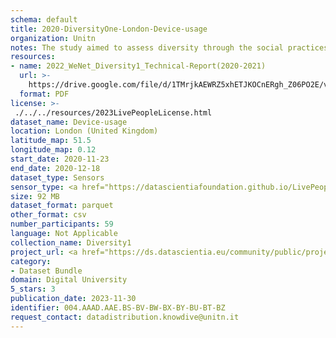 ```yaml
---
schema: default
title: 2020-DiversityOne-London-Device-usage
organization: Unitn
notes: The study aimed to assess diversity through the social practices and daily behaviors of university students from eight different countries. The research was carried out in two phases. Initially, a large sample of students from Denmark, Italy, Mongolia, Paraguay, the United Kingdom, China, Mexico, and India, completed a survey on their social practices, as well as their socio-demographic, cultural, and psychological elements. In the second phase, a sub-sample of the respondents engaged in a four-week data collection by using an innovative smartphone application called iLog. This app collected data from thirty-four smartphone sensors around the clock, allowing for an in-depth investigation into the diversity and daily routines of university students across countries, both synchronically and diachronically.
resources:
- name: 2022_WeNet_Diversity1_Technical-Report(2020-2021)
  url: >-
    https://drive.google.com/file/d/1TMrjkAEWRZ5xhETJKOCnERgh_Z06PO2E/view?usp=drive_link
  format: PDF
license: >-
 ./../../resources/2023LivePeopleLicense.html
dataset_name: Device-usage
location: London (United Kingdom)
latitude_map: 51.5
longitude_map: 0.12
start_date: 2020-11-23
end_date: 2020-12-18
dataset_type: Sensors
sensor_type: <a href="https://datascientiafoundation.github.io/LivePeople/datasets/2020-DV1-London-Airplane%20Mode%20Event/">airplane mode</a>, <a href="https://datascientiafoundation.github.io/LivePeople/datasets/2020-DV1-London-Doze%20Event/">doze</a>, <a href="https://datascientiafoundation.github.io/LivePeople/datasets/2020-DV1-London-Ring%20Mode%20Event/">ring mode</a>, <a href="https://datascientiafoundation.github.io/LivePeople/datasets/2020-DV1-London-Screen%20Event/">screen</a>, <a href="https://datascientiafoundation.github.io/LivePeople/datasets/2020-DV1-London-Touch%20Event/">touch</a>, <a href="https://datascientiafoundation.github.io/LivePeople/datasets/2020-DV1-London-Batterycharge%20Event/">battery charge</a>, <a href="https://datascientiafoundation.github.io/LivePeople/datasets/2020-DV1-London-Battery%20Monitoring%20Log/">battery level</a>, <a href="https://datascientiafoundation.github.io/LivePeople/datasets/2020-DV1-London-User%20Presence%20Event/">user presence</a>
size: 92 MB
dataset_format: parquet
other_format: csv
number_participants: 59
language: Not Applicable
collection_name: Diversity1
project_url: <a href="https://ds.datascientia.eu/community/public/projects/ff8fb8d9-ecfd-4c39-bc09-c80eb4d90401">https://ds.datascientia.eu/community/public/projects/ff8fb8d9-ecfd-4c39-bc09-c80eb4d90401</a>
category:
- Dataset Bundle
domain: Digital University
5_stars: 3
publication_date: 2023-11-30
identifier: 004.AAAD.AAE.BS-BV-BW-BX-BY-BU-BT-BZ
request_contact: datadistribution.knowdive@unitn.it
---
```



